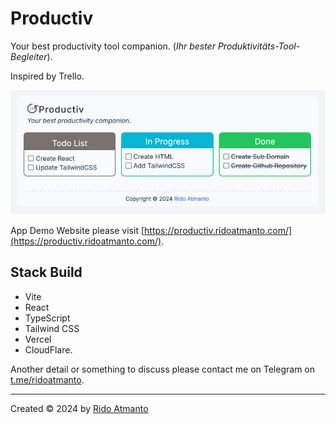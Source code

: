 # Productiv

Your best productivity tool companion.
(_Ihr bester Produktivitäts-Tool-Begleiter_).

Inspired by Trello.

![Preview Productiv App](screenshot.png)

App Demo Website please visit [https://productiv.ridoatmanto.com/](https://productiv.ridoatmanto.com/).

## Stack Build

- Vite
- React
- TypeScript
- Tailwind CSS
- Vercel
- CloudFlare.

Another detail or something to discuss please contact me on Telegram on [t.me/ridoatmanto](https://t.me/ridoatmanto).

---

Created © 2024 by [Rido Atmanto](https://ridoatmanto.com)
